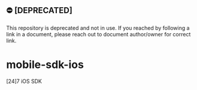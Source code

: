 ## :no_entry: [DEPRECATED]
This repository is deprecated and not in use. If you reached by following a link in a document, please reach out to document author/owner for correct link.

# mobile-sdk-ios
[24]7 iOS SDK
